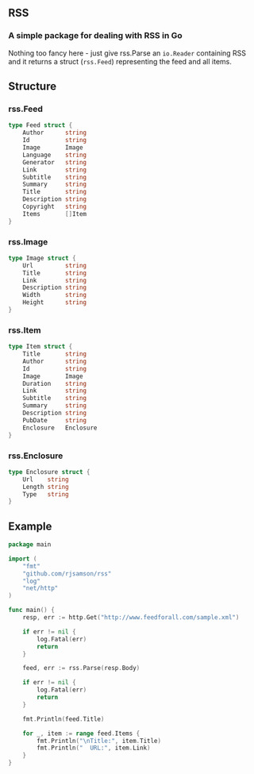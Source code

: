 ## RSS
### A simple package for dealing with RSS in Go

Nothing too fancy here - just give rss.Parse an `io.Reader` containing RSS and it returns a struct (`rss.Feed`) representing the feed and all items.

## Structure

### rss.Feed
```go
type Feed struct {
	Author      string
	Id          string
	Image       Image
	Language    string
	Generator   string
	Link        string
	Subtitle    string
	Summary     string
	Title       string
	Description string
	Copyright   string
	Items       []Item
}
```

### rss.Image
```go
type Image struct {
	Url         string
	Title       string
	Link        string
	Description string
	Width       string
	Height      string
}
```

### rss.Item
```go
type Item struct {
	Title       string
	Author      string
	Id          string
	Image       Image
	Duration    string
	Link        string
	Subtitle    string
	Summary     string
	Description string
	PubDate     string
	Enclosure   Enclosure
}
```

### rss.Enclosure
```go
type Enclosure struct {
	Url    string
	Length string
	Type   string
}
```

## Example

```go
package main

import (
	"fmt"
	"github.com/rjsamson/rss"
	"log"
	"net/http"
)

func main() {
	resp, err := http.Get("http://www.feedforall.com/sample.xml")

	if err != nil {
		log.Fatal(err)
		return
	}

	feed, err := rss.Parse(resp.Body)

	if err != nil {
		log.Fatal(err)
		return
	}

	fmt.Println(feed.Title)

	for _, item := range feed.Items {
		fmt.Println("\nTitle:", item.Title)
		fmt.Println("  URL:", item.Link)
	}
}
```

